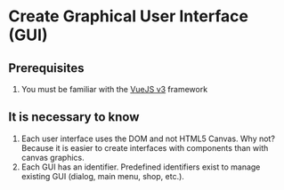 # Create Graphical User Interface (GUI)

## Prerequisites

1. You must be familiar with the [VueJS v3](https://v3.vuejs.org) framework

## It is necessary to know

1. Each user interface uses the DOM and not HTML5 Canvas. Why not? Because it is easier to create interfaces with components than with canvas graphics.
2. Each GUI has an identifier. Predefined identifiers exist to manage existing GUI (dialog, main menu, shop, etc.).

<Partial page="todo" />

